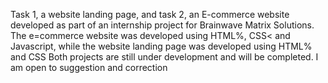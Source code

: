 Task 1, a website landing page, and task 2, an E-commerce website developed as part of an internship project for Brainwave Matrix Solutions.
The e=commerce website was developed using HTML%, CSS< and Javascript, while the website landing page was developed using HTML% and CSS
Both projects are still under development and will be completed. 
I am open to suggestion and correction
